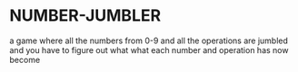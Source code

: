 # NUMBER-JUMBLER
a game where all the numbers from 0-9 and all the operations are jumbled and you have to figure out what what each number and operation has now become
